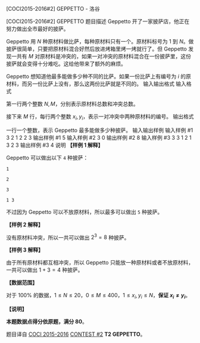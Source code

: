 



[COCI2015-2016#2] GEPPETTO - 洛谷














[COCI2015-2016#2] GEPPETTO
题目描述
Geppetto 开了一家披萨店，他正在努力做出全市最好的披萨。

Geppetto 用 $N$ 种原材料做比萨，每种原材料只有一个。原材料标号为 $1$ 到 $N$。做披萨很简单，只要把原材料混合好然后放进烤箱里烤一烤就行了。但 Geppetto 发现一共有 $M$ 对原材料是冲突的，如果一对冲突的原材料混合在一份披萨里，这份披萨就会变得十分难吃。这给他带来了额外的麻烦。

Geppetto 想知道他最多能做多少种不同的比萨。如果一份比萨上有编号为 $i$ 的原材料，而另一份比萨上没有，那么这两份比萨就是不同的。
输入输出格式
输入格式

第一行两个整数 $N,M$，分别表示原材料总数和冲突总数。

接下来 $M$ 行，每行两个整数 $x_i,y_i$，表示一对冲突中两种原材料的编号。
输出格式

一行一个整数，表示 Geppetto 最多能做多少种披萨。
输入输出样例
输入样例 #1
3 2
1 2
2 3
输出样例 #1
5
输入样例 #2
3 0
输出样例 #2
8
输入样例 #3
3 3
1 2
1 3
2 3
输出样例 #3
4
说明
**【样例 1 解释】**

Geppetto 可以做出以下 `4` 种披萨：

`1`

`2`

`3`

`1 3`

不过因为 Geppetto 可以不放原材料，所以最多可以做出 `5` 种披萨。

**【样例 2 解释】**

没有原材料冲突，所以一共可以做出 $2^3=8$ 种披萨。

**【样例 3 解释】**

由于所有原材料都互相冲突，所以 Geppetto 只能放一种原材料或者不放原材料，一共可以做出 $1+3=4$ 种披萨。

**【数据范围】**

对于 $100\%$ 的数据，$1\le N\le 20，0\le M\le 400，1\le x_i,y_i\le N$，**保证 $x_i\ne y_i$**。

**【说明】**

**本题数据点得分依原题，满分 80**。

题目译自 [COCI 2015-2016](https://hsin.hr/coci/archive/2015_2016/) [CONTEST #2](https://hsin.hr/coci/archive/2015_2016/contest2_tasks.pdf) **T2 GEPPETTO**。






